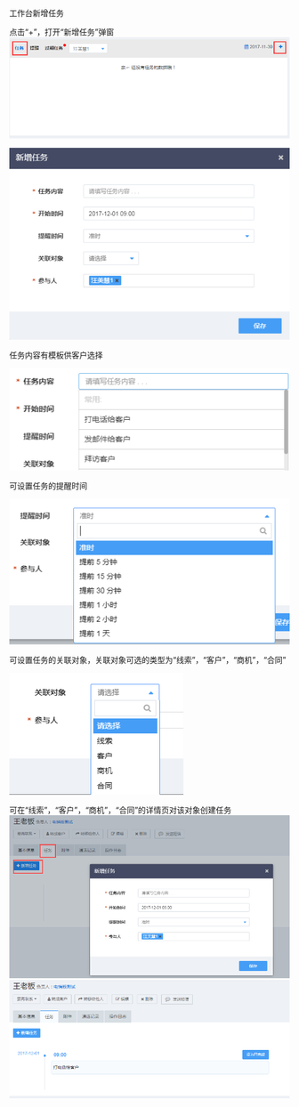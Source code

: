 工作台新增任务

点击“+”，打开“新增任务”弹窗![](/assets/import22.png)

![](/assets/import23.png)

任务内容有模板供客户选择

![](/assets/import34.png)

可设置任务的提醒时间

![](/assets/import24.png)

可设置任务的关联对象，关联对象可选的类型为“线索”，“客户”，“商机”，“合同”

![](/assets/import33.png)

可在“线索”，“客户”，“商机”，“合同”的详情页对该对象创建任务![](/assets/import333.png)![](/assets/import222.png)



